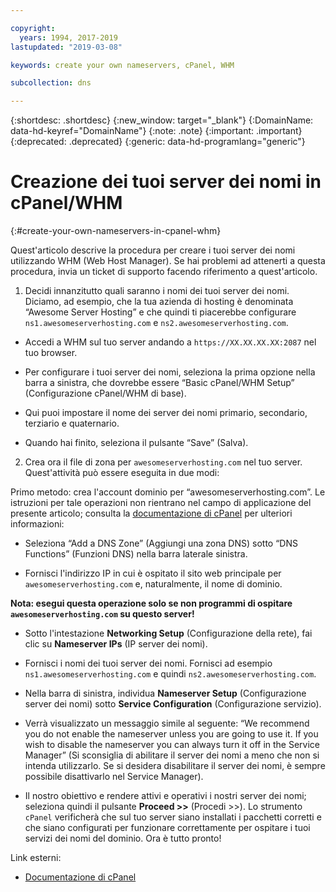 ```yaml
---

copyright:
  years: 1994, 2017-2019
lastupdated: "2019-03-08"

keywords: create your own nameservers, cPanel, WHM

subcollection: dns

---
```



{:shortdesc: .shortdesc}
{:new_window: target="_blank"}
{:DomainName: data-hd-keyref="DomainName"}
{:note: .note}
{:important: .important}
{:deprecated: .deprecated}
{:generic: data-hd-programlang="generic"}

# Creazione dei tuoi server dei nomi in cPanel/WHM
{:#create-your-own-nameservers-in-cpanel-whm}

Quest'articolo descrive la procedura per creare i tuoi server dei nomi utilizzando WHM (Web Host Manager). Se hai problemi ad attenerti a questa procedura, invia un ticket di supporto facendo riferimento a quest'articolo.

1. Decidi innanzitutto quali saranno i nomi dei tuoi server dei nomi. Diciamo, ad esempio, che la tua azienda di hosting è denominata “Awesome Server Hosting” e che quindi ti piacerebbe configurare `ns1.awesomeserverhosting.com` e `ns2.awesomeserverhosting.com`.

* Accedi a WHM sul tuo server andando a `https://XX.XX.XX.XX:2087` nel tuo browser.

* Per configurare i tuoi server dei nomi, seleziona la prima opzione nella barra a sinistra, che dovrebbe essere “Basic cPanel/WHM Setup” (Configurazione cPanel/WHM di base). 

 * Qui puoi impostare il nome dei server dei nomi primario, secondario, terziario e quaternario.

 * Quando hai finito, seleziona il pulsante “Save” (Salva).

2. Crea ora il file di zona per `awesomeserverhosting.com` nel tuo server. Quest'attività può essere eseguita in due modi:

Primo metodo: crea l'account dominio per “awesomeserverhosting.com”. Le istruzioni per tale operazioni non rientrano nel campo di applicazione del presente articolo; consulta la [documentazione di cPanel](http://www.cpanel.net/support/docs/11//whm/account_functions_creatnewacct.html) per ulteriori informazioni: 

   * Seleziona “Add a DNS Zone” (Aggiungi una zona DNS) sotto “DNS Functions” (Funzioni DNS) nella barra laterale sinistra.

   * Fornisci l'indirizzo IP in cui è ospitato il sito web principale per `awesomeserverhosting.com` e, naturalmente, il nome di dominio.

   **Nota: esegui questa operazione solo se non programmi di ospitare `awesomeserverhosting.com` su questo server!**

   * Sotto l'intestazione **Networking Setup** (Configurazione della rete), fai clic su **Nameserver IPs** (IP server dei nomi).

   * Fornisci i nomi dei tuoi server dei nomi. Fornisci ad esempio `ns1.awesomeserverhosting.com` e quindi `ns2.awesomeserverhosting.com`.

   * Nella barra di sinistra, individua **Nameserver Setup** (Configurazione server dei nomi) sotto **Service Configuration** (Configurazione servizio).

   * Verrà visualizzato un messaggio simile al seguente: “We recommend you do not enable the nameserver unless you are going to use it. If you wish to disable the nameserver you can always turn it off in the Service Manager” (Si sconsiglia di abilitare il server dei nomi a meno che non si intenda utilizzarlo. Se si desidera disabilitare il server dei nomi, è sempre possibile disattivarlo nel Service Manager).

   * Il nostro obiettivo e rendere attivi e operativi i nostri server dei nomi; seleziona quindi il pulsante **Proceed >>** (Procedi >>). Lo strumento `cPanel` verificherà che sul tuo server siano installati i pacchetti corretti e che siano configurati per funzionare correttamente per ospitare i tuoi servizi dei nomi del dominio. Ora è tutto pronto!

Link esterni:

* [Documentazione di cPanel](http://www.cpanel.net/support/docs/11//whm/account_functions_creatnewacct.html)
